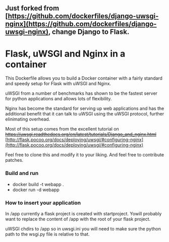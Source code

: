 ## Just forked from [https://github.com/dockerfiles/django-uwsgi-nginx](https://github.com/dockerfiles/django-uwsgi-nginx), change Django to Flask.


# Flask, uWSGI and Nginx in a container

This Dockerfile allows you to build a Docker container with a fairly standard
and speedy setup for Flask with uWSGI and Nginx.

uWSGI from a number of benchmarks has shown to be the fastest server 
for python applications and allows lots of flexibility.

Nginx has become the standard for serving up web applications and has the 
additional benefit that it can talk to uWSGI using the uWSGI protocol, further
elinimating overhead. 

Most of this setup comes from the excellent tutorial on 
<del>https://uwsgi.readthedocs.org/en/latest/tutorials/Django_and_nginx.html</del>
[http://flask.pocoo.org/docs/deploying/uwsgi/#configuring-nginx](http://flask.pocoo.org/docs/deploying/uwsgi/#configuring-nginx)

Feel free to clone this and modify it to your liking. And feel free to 
contribute patches.

### Build and run
* docker build -t webapp .
* docker run -d webapp

### How to insert your application

In /app currently a flask project is created with startproject. Yowill
probably want to replace the content of /app with the root of your flask 
project.

uWSGI chdirs to /app so in uwsgi.ini you will need to make sure the python path
to the wsgi.py file is relative to that.

